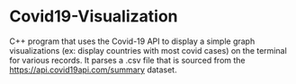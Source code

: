 # Covid19-Visualization
C++ program that uses the Covid-19 API to display a simple graph visualizations (ex: display countries with most covid cases) on the terminal for various records. 
It parses a .csv file that is sourced from the https://api.covid19api.com/summary dataset.
